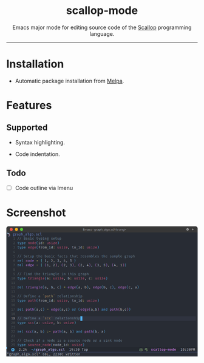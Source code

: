 <div align="center">

# scallop-mode

Emacs major mode for editing source code of the [Scallop](https://www.scallop-lang.org/) programming language.

</div>

---

# Installation

- Automatic package installation from [Melpa](https://melpa.org/).

# Features

## Supported

- Syntax highlighting.

- Code indentation.

## Todo

- [ ] Code outline via Imenu

# Screenshot

![scallop-mode](screenshots/scallop-mode.png)
